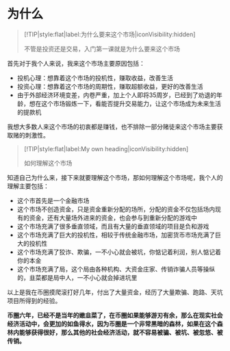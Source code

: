 # 为什么

> \[!TIP|style:flat|label:为什么要来这个市场|iconVisibility:hidden]
>
> 不管是投资还是交易，入门第一课就是为什么要来这个市场

首先对于我个人来说，我来这个市场主要原因包括：

* 投机心理：想靠着这个市场的投机性，赚取收益，改善生活
* 投资心理：想靠着这个市场的周期性，赚取超额收益，更好的改善生活
* 由于外部经济环境变差，内卷严重，加上个人即将35周岁，已经到了劝退的年龄，想在这个市场锻炼一下，看能否提升交易能力，让这个市场成为未来生活的提款机

我想大多数人来这个市场的初衷都是赚钱，也不排除一部分赌徒来这个市场主要获取赌的刺激性。

> \[!TIP|style:flat|label:My own heading|iconVisibility:hidden]&#x20;
>
> 如何理解这个市场

知道自己为什么来，接下来就要理解这个市场，那如何理解这个市场呢，我个人的理解主要包括：

* 这个市首先是一个金融市场
* 这个市场不创造资金，只是资金重新分配的场所，分配的资金不仅包括场内现有的资金，还有大量场外进来的资金，也会参与到重新分配的游戏中
* 这个市场充满了很多垂直领域，而且有大量的垂直领域的项目是负和游戏
* 这个市场充满了巨大的投机性，相较于传统金融市场，加密货币市场充满了巨大的投机性
* 这个市场充满了狡诈、欺骗，一不小心就会被坑，你惦记着利润，别人惦记着你的本金
* 这个市场充满了局，这个局由各种机构、大资金庄家、传销诈骗人员等操纵的，韭菜都是局中人，一不小心就会掉进坑里

以上是我在币圈摸爬滚打好几年，付出了大量资金，经历了大量欺骗、跑路、天坑项目所得到的经验。

**币圈六年，已经不是当年的嫩韭菜了，在币圈如果能够游刃有余，那么在现实社会经济活动中，会更加的如鱼得水，因为币圈是一个非常黑暗的森林，如果在这个森林内能够获得很好，那么其他的社会经济活动，就不容易被骗、被坑、被忽悠、被传销。**
